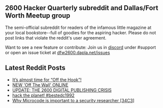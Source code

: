 ## 2600 Hacker Quarterly subreddit and Dallas/Fort Worth Meetup group
The semi-official subreddit for readers of the infamous little magazine at your local bookstore--full of goodies for the aspiring hacker. Please do not post links that violate the reddit's user agreement.

Want to see a new feature or contribute: 
Join us in [discord](https://dfw2600.dapla.net/chat) under #support or open an issue ticket at [dfw2600.dapla.net/issues](https://dfw2600.dapla.net/issues)

## Latest Reddit Posts
<!-- BLOG-POST-LIST:START -->
- [It’s almost time for “Off the Hook”!](https://www.reddit.com/r/2600/comments/1300pmi/its_almost_time_for_off_the_hook/)
- [NEW 'Off The Wall' ONLINE](https://2600.com/wall/25-04-2023)
- [UPDATE: THE 2600 DIGITAL PUBLISHING CRISIS](https://2600.com/content/update-2600-digital-publishing-crisis)
- [hack the planet! #bestedc1992](https://www.reddit.com/r/2600/comments/12x24qt/hack_the_planet_bestedc1992/)
- [Why Microcode is important to a security researcher [34C3]](https://www.reddit.com/r/2600/comments/12wdjke/why_microcode_is_important_to_a_security/)
<!-- BLOG-POST-LIST:END -->
